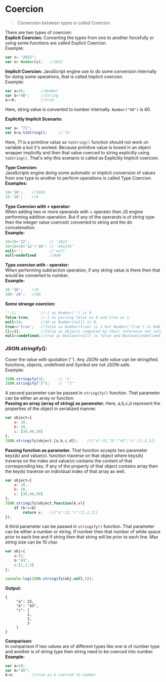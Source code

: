 # Coercion
>Conversion between types is called Coercion.

There are two types of coercion:  
**Explicit Coercion:** Converting the types from one to another forcefully or using some functions are called Explicit Coercion.  
Example:  
```js
var s= "2022";
var n= Number(s);   //2022
```
**Implicit Coercion:** JavaScript engine use to do some conversion internally for doing some operations, that is called Implicit coercion.  
Example:
```js
var a=40;       //Number
var b="40";     //String
a==b;           //true
```
Here, string value is converted to number internally. `Number("40")` is 40.

**Explicitly Implicit Scenario:**
```js
var a= "71";
var b=a.toString();     //'71'
```
Here, 71 is a primitive value so `toString()` function should not work on variable a but it's worked. Because primitive value is boxed in an object wrapper implicitly and then that value coerced to string explicitly using `toString()`. That's why this scenario is called as Explicitly Implicit coercion.

**Type Coercion:**  
JavaScripts engine doing some automatic or implicit conversion of values from one type to another to perform operations is called Type Coercion.  
**Examples:**
```js
10+'10';    //1010
10-'10';    //0
```
**Type Coercion with + operator:**  
When adding two or more operands with + operator then JS engine performing addition operation. But if any of the operands is of string type then the integer value coerced/ converted to string and the do concatenation.  
**Example:**
```js
10+10+'22';	        // ‘2022’
10+10+20+'12'+'34';	// ‘401234’
null+'';            //'null'
null+undefined      //NaN
```
**Type coercion with - operator:**  
When performing subtraction operation, if any string value is there then that would be converted to number.  
**Example:**
```js
10-'10';    //0
100-'20';   //80
```
**Some strange coercion:**
```js
''-1;           //-1 as Number('') is 0
false-true;     //-1 as parsing false as 0 and true as 1.
null+10;        //10 as Number(null) is 0.
true=='true';   //false as Number(true) is 1 but Number('true') is NaN.
{}=={};         //false as objects compared by their reference not values.
null==undefined;//true as Boolean(null) is false and Boolean(undefined) is false.
```
### JSON.stringify():
Cover the value with quotation (''). Any JSON-safe value can be stringified. functions, objects, undefined and Symbol are not JSON-safe.  
Example:
```js
JSON.stringify(3);	    // '3'
JSON.stringify("3");	// '"3"'
```
A second parameter can be passed in `stringify()` function. That parameter can be either an array or function.  
**Passing an array (array of string) as parameter.** Here, a,b,c,d represent the properties of the object in serialized manner.  
```js
var object={
    a: 10,
    b: 20,
    c: [30,40,50]
};
JSON.stringify(object,[a,b,c,d]);    //{"a":32,"b":"43","c":[1,2,3]}
```
**Passing function as parameter.** That function accepts two parameter keys(k) and value(v). function traverse on that object where keys(k) traverse on the index and value(v) contains the content of that corresponding key. If any of the property of that object contains array then the key(k) traverse on individual index of that array as well.
```js
var object={
    a: 10,
    b: 20,
    c: [30,40,50]
};
JSON.stringify(object,function(k,v){
    if (k!==b)
        return v;   //{"a":32,"c":[1,2,3]}
});
```
A third parameter can be passed in `stringify()` function. That parameter can be either a number or string. If number then that number of white space prior to each line and if string then that string will be prior to each line. Max string size can be 10 char.
```js
var obj={
    a:32,
    b:"43",
    c:[1,2,3]
};

console.log(JSON.stringify(obj,null,5));
```
**Output:**
```
{
     "a": 32,
     "b": "43",
     "c": [
          1,
          2,
          3
     ]
}
```
**Comparison:**  
In comparison if two values are of different types like one is of number type and another is of string type then string need to be coerced into number.  
**Example:**
```js
var a=10;
var b="45";
b>a;        //true as b coerced to number
```